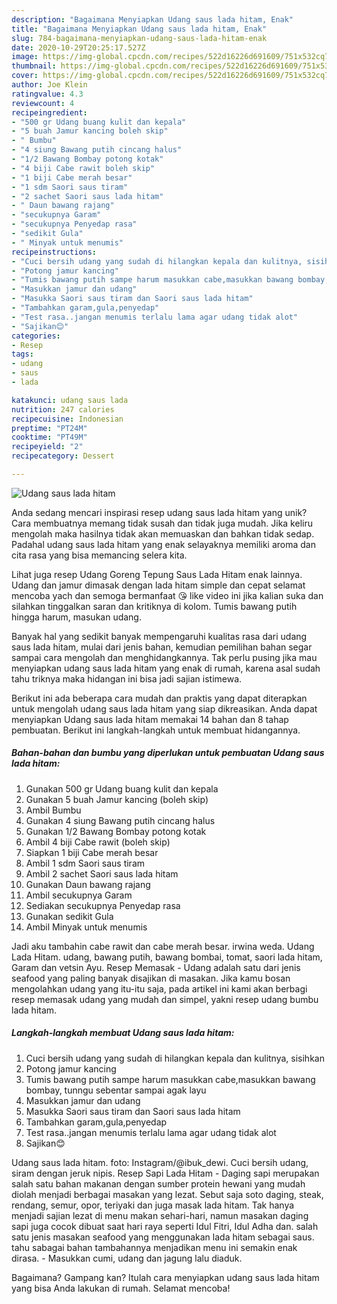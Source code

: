 ```yaml
---
description: "Bagaimana Menyiapkan Udang saus lada hitam, Enak"
title: "Bagaimana Menyiapkan Udang saus lada hitam, Enak"
slug: 784-bagaimana-menyiapkan-udang-saus-lada-hitam-enak
date: 2020-10-29T20:25:17.527Z
image: https://img-global.cpcdn.com/recipes/522d16226d691609/751x532cq70/udang-saus-lada-hitam-foto-resep-utama.jpg
thumbnail: https://img-global.cpcdn.com/recipes/522d16226d691609/751x532cq70/udang-saus-lada-hitam-foto-resep-utama.jpg
cover: https://img-global.cpcdn.com/recipes/522d16226d691609/751x532cq70/udang-saus-lada-hitam-foto-resep-utama.jpg
author: Joe Klein
ratingvalue: 4.3
reviewcount: 4
recipeingredient:
- "500 gr Udang buang kulit dan kepala"
- "5 buah Jamur kancing boleh skip"
- " Bumbu"
- "4 siung Bawang putih cincang halus"
- "1/2 Bawang Bombay potong kotak"
- "4 biji Cabe rawit boleh skip"
- "1 biji Cabe merah besar"
- "1 sdm Saori saus tiram"
- "2 sachet Saori saus lada hitam"
- " Daun bawang rajang"
- "secukupnya Garam"
- "secukupnya Penyedap rasa"
- "sedikit Gula"
- " Minyak untuk menumis"
recipeinstructions:
- "Cuci bersih udang yang sudah di hilangkan kepala dan kulitnya, sisihkan"
- "Potong jamur kancing"
- "Tumis bawang putih sampe harum masukkan cabe,masukkan bawang bombay, tunngu sebentar sampai agak layu"
- "Masukkan jamur dan udang"
- "Masukka Saori saus tiram dan Saori saus lada hitam"
- "Tambahkan garam,gula,penyedap"
- "Test rasa..jangan menumis terlalu lama agar udang tidak alot"
- "Sajikan😊"
categories:
- Resep
tags:
- udang
- saus
- lada

katakunci: udang saus lada 
nutrition: 247 calories
recipecuisine: Indonesian
preptime: "PT24M"
cooktime: "PT49M"
recipeyield: "2"
recipecategory: Dessert

---
```



![Udang saus lada hitam](https://img-global.cpcdn.com/recipes/522d16226d691609/751x532cq70/udang-saus-lada-hitam-foto-resep-utama.jpg)

Anda sedang mencari inspirasi resep udang saus lada hitam yang unik? Cara membuatnya memang tidak susah dan tidak juga mudah. Jika keliru mengolah maka hasilnya tidak akan memuaskan dan bahkan tidak sedap. Padahal udang saus lada hitam yang enak selayaknya memiliki aroma dan cita rasa yang bisa memancing selera kita.

Lihat juga resep Udang Goreng Tepung Saus Lada Hitam enak lainnya. Udang dan jamur dimasak dengan lada hitam simple dan cepat selamat mencoba yach dan semoga bermanfaat 😘 like video ini jika kalian suka dan silahkan tinggalkan saran dan kritiknya di kolom. Tumis bawang putih hingga harum, masukan udang.

Banyak hal yang sedikit banyak mempengaruhi kualitas rasa dari udang saus lada hitam, mulai dari jenis bahan, kemudian pemilihan bahan segar sampai cara mengolah dan menghidangkannya. Tak perlu pusing jika mau menyiapkan udang saus lada hitam yang enak di rumah, karena asal sudah tahu triknya maka hidangan ini bisa jadi sajian istimewa.


Berikut ini ada beberapa cara mudah dan praktis yang dapat diterapkan untuk mengolah udang saus lada hitam yang siap dikreasikan. Anda dapat menyiapkan Udang saus lada hitam memakai 14 bahan dan 8 tahap pembuatan. Berikut ini langkah-langkah untuk membuat hidangannya.

<!--inarticleads1-->

##### Bahan-bahan dan bumbu yang diperlukan untuk pembuatan Udang saus lada hitam:

1. Gunakan 500 gr Udang buang kulit dan kepala
1. Gunakan 5 buah Jamur kancing (boleh skip)
1. Ambil  Bumbu
1. Gunakan 4 siung Bawang putih cincang halus
1. Gunakan 1/2 Bawang Bombay potong kotak
1. Ambil 4 biji Cabe rawit (boleh skip)
1. Siapkan 1 biji Cabe merah besar
1. Ambil 1 sdm Saori saus tiram
1. Ambil 2 sachet Saori saus lada hitam
1. Gunakan  Daun bawang rajang
1. Ambil secukupnya Garam
1. Sediakan secukupnya Penyedap rasa
1. Gunakan sedikit Gula
1. Ambil  Minyak untuk menumis


Jadi aku tambahin cabe rawit dan cabe merah besar. irwina weda. Udang Lada Hitam. udang, bawang putih, bawang bombai, tomat, saori lada hitam, Garam dan vetsin Ayu. Resep Memasak - Udang adalah satu dari jenis seafood yang paling banyak disajikan di masakan. Jika kamu bosan mengolahkan udang yang itu-itu saja, pada artikel ini kami akan berbagi resep memasak udang yang mudah dan simpel, yakni resep udang bumbu lada hitam. 

<!--inarticleads2-->

##### Langkah-langkah membuat Udang saus lada hitam:

1. Cuci bersih udang yang sudah di hilangkan kepala dan kulitnya, sisihkan
1. Potong jamur kancing
1. Tumis bawang putih sampe harum masukkan cabe,masukkan bawang bombay, tunngu sebentar sampai agak layu
1. Masukkan jamur dan udang
1. Masukka Saori saus tiram dan Saori saus lada hitam
1. Tambahkan garam,gula,penyedap
1. Test rasa..jangan menumis terlalu lama agar udang tidak alot
1. Sajikan😊


Udang saus lada hitam. foto: Instagram/@ibuk_dewi. Cuci bersih udang, siram dengan jeruk nipis. Resep Sapi Lada Hitam - Daging sapi merupakan salah satu bahan makanan dengan sumber protein hewani yang mudah diolah menjadi berbagai masakan yang lezat. Sebut saja soto daging, steak, rendang, semur, opor, teriyaki dan juga masak lada hitam. Tak hanya menjadi sajian lezat di menu makan sehari-hari, namun masakan daging sapi juga cocok dibuat saat hari raya seperti Idul Fitri, Idul Adha dan. salah satu jenis masakan seafood yang menggunakan lada hitam sebagai saus. tahu sabagai bahan tambahannya menjadikan menu ini semakin enak dirasa. - Masukkan cumi, udang dan jagung lalu diaduk. 

Bagaimana? Gampang kan? Itulah cara menyiapkan udang saus lada hitam yang bisa Anda lakukan di rumah. Selamat mencoba!

